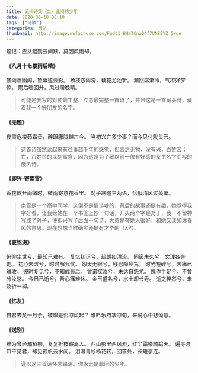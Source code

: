 ```yaml
---
title: 云间诗集（二）此间的少年
date: 2020-06-18 00:10
tags: ["诗歌"]
categories: 想法
thumbnail: http://image.wufazhuce.com/Fudt1_HHaTCnwQ4f7UNESYZ_5wge
---
```


题记：应从鲲鹏云间跃，莫因风雨却。

#### 《八月十七暴雨后晴》

暴雨落幽阁，黛幕遮云影。
杨枝怨雨滂，藕花尤池新。
潮回席渐冷，气凉好梦惊。
雨后暖回升，风过赠晚晴。

> 可能是我写的对仗最工整、立意最完整一首诗了，并且这是一首藏头诗，藏着我一个好朋友的名字。

#### 《无题》

夜雪危楼茹霜音，醉眼朦胧越古今。
当初兴亡多少事？而今只付陇头云。

> 这首诗虽然读起来有往事越千年的感觉，但言之无物，没有兴，百姓苦；亡，百姓苦的深刻寓意，因为这是为了藏以前一位有好感的女生名字而写的嵌名诗。

#### 《即兴-寄南雪》

香花欲开雨微时，微雨寄意花香里。
对子寒暄三两语，恰似清风过芙蕖。

> 南雪是一个高中同学，这倒不是情诗啥的，背后的故事还挺有趣，她觉得我字好看，让我给她在一个书签上抄一句话，开头两个字是对于，我一不留神写成了对子，便即兴写了后面一句诗，大意是夸她人很好，和她交谈如沐春风的意思。现在想想当时确实还挺有才华的（XP）。

#### 《哀铭涛》

俯仰尘世兮，最知己难有。
复忆初识兮，疏朗如清流。
同窗未久兮，文理各奔走。
初心未改兮，时时解我忧。
怨天无眼兮，残忍降癌咒。
时光短碎兮，苦痛已难收。
彼时复见兮，不知成最后。
曾诺探汝兮，未达自怨尤。
愧作手足兮，不曾分汝愁。
今日已逝兮，吾心痛难休。
金玉盛名兮，水土却长寿。
逝之猝然兮，未及折一柳。

#### 《忆友》

自君去矣一月余，彼岸是否凉风起？
谁吟乐府凄凉句，来说心中悲恸意。

#### 《送别》

难为曾经灞桥柳，复复折枝寄离人。
西山影里西风烈，红尘霜染鹧鸪天。
遍寻渡口不见君，却见孤帆云水间。
泪湿青衫杨花转，回首处，长短亭连。

> 谨以这三首诗怀念铭涛。你永远是此间的少年。